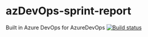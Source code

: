 # azDevOps-sprint-report

Built in Azure DevOps for AzureDevOps
[![Build status](https://oneluckidev.visualstudio.com/OneLuckiDev/_apis/build/status/azDevOps-sprint-report)](https://oneluckidev.visualstudio.com/OneLuckiDev/_build/latest?definitionId=24)